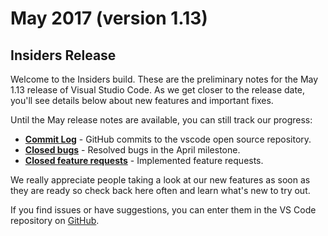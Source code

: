 # May 2017 (version 1.13)

## Insiders Release

Welcome to the Insiders build. These are the preliminary notes for the May 1.13
release of Visual Studio Code. As we get closer to the release date, you'll see
details below about new features and important fixes.

Until the May release notes are available, you can still track our progress:

-   **[Commit Log](https://github.com/Microsoft/vscode/commits/master)** -
    GitHub commits to the vscode open source repository.
-   **[Closed bugs](https://github.com/Microsoft/vscode/issues?q=is%3Aissue+label%3Abug+milestone%3A%22May+2017%22+is%3Aclosed)** -
    Resolved bugs in the April milestone.
-   **[Closed feature requests](https://github.com/Microsoft/vscode/issues?q=is%3Aissue+milestone%3A%22May+2017%22+is%3Aclosed+label%3Afeature-request)** -
    Implemented feature requests.

We really appreciate people taking a look at our new features as soon as they
are ready so check back here often and learn what's new to try out.

If you find issues or have suggestions, you can enter them in the VS Code
repository on [GitHub](https://github.com/Microsoft/vscode/issues).

<!-- In-product release notes styles.  Do not modify without also modifying regex in gulpfile.common.js -->

<a id="scroll-to-top" role="button" aria-label="scroll to top" href="#"><span class="icon"></span></a>

<link rel="stylesheet" type="text/css" href="css/inproduct_releasenotes.css"/>
